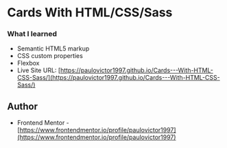 # Cards With HTML/CSS/Sass

### What I learned
- Semantic HTML5 markup
- CSS custom properties
- Flexbox
- Live Site URL: [https://paulovictor1997.github.io/Cards---With-HTML-CSS-Sass/](https://paulovictor1997.github.io/Cards---With-HTML-CSS-Sass/)

## Author
- Frontend Mentor - [https://www.frontendmentor.io/profile/paulovictor1997](https://www.frontendmentor.io/profile/paulovictor1997)
